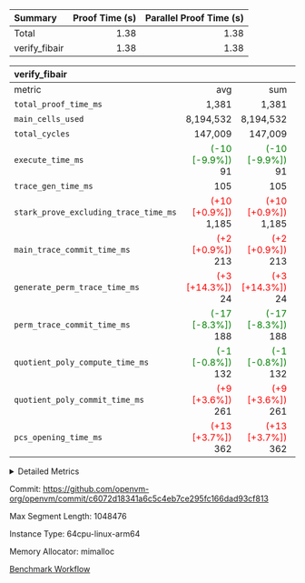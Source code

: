 | Summary | Proof Time (s) | Parallel Proof Time (s) |
|:---|---:|---:|
| Total |  1.38 |  1.38 |
| verify_fibair |  1.38 |  1.38 |


| verify_fibair |||||
|:---|---:|---:|---:|---:|
|metric|avg|sum|max|min|
| `total_proof_time_ms ` |  1,381 |  1,381 |  1,381 |  1,381 |
| `main_cells_used     ` |  8,194,532 |  8,194,532 |  8,194,532 |  8,194,532 |
| `total_cycles        ` |  147,009 |  147,009 |  147,009 |  147,009 |
| `execute_time_ms     ` | <span style='color: green'>(-10 [-9.9%])</span> 91 | <span style='color: green'>(-10 [-9.9%])</span> 91 | <span style='color: green'>(-10 [-9.9%])</span> 91 | <span style='color: green'>(-10 [-9.9%])</span> 91 |
| `trace_gen_time_ms   ` |  105 |  105 |  105 |  105 |
| `stark_prove_excluding_trace_time_ms` | <span style='color: red'>(+10 [+0.9%])</span> 1,185 | <span style='color: red'>(+10 [+0.9%])</span> 1,185 | <span style='color: red'>(+10 [+0.9%])</span> 1,185 | <span style='color: red'>(+10 [+0.9%])</span> 1,185 |
| `main_trace_commit_time_ms` | <span style='color: red'>(+2 [+0.9%])</span> 213 | <span style='color: red'>(+2 [+0.9%])</span> 213 | <span style='color: red'>(+2 [+0.9%])</span> 213 | <span style='color: red'>(+2 [+0.9%])</span> 213 |
| `generate_perm_trace_time_ms` | <span style='color: red'>(+3 [+14.3%])</span> 24 | <span style='color: red'>(+3 [+14.3%])</span> 24 | <span style='color: red'>(+3 [+14.3%])</span> 24 | <span style='color: red'>(+3 [+14.3%])</span> 24 |
| `perm_trace_commit_time_ms` | <span style='color: green'>(-17 [-8.3%])</span> 188 | <span style='color: green'>(-17 [-8.3%])</span> 188 | <span style='color: green'>(-17 [-8.3%])</span> 188 | <span style='color: green'>(-17 [-8.3%])</span> 188 |
| `quotient_poly_compute_time_ms` | <span style='color: green'>(-1 [-0.8%])</span> 132 | <span style='color: green'>(-1 [-0.8%])</span> 132 | <span style='color: green'>(-1 [-0.8%])</span> 132 | <span style='color: green'>(-1 [-0.8%])</span> 132 |
| `quotient_poly_commit_time_ms` | <span style='color: red'>(+9 [+3.6%])</span> 261 | <span style='color: red'>(+9 [+3.6%])</span> 261 | <span style='color: red'>(+9 [+3.6%])</span> 261 | <span style='color: red'>(+9 [+3.6%])</span> 261 |
| `pcs_opening_time_ms ` | <span style='color: red'>(+13 [+3.7%])</span> 362 | <span style='color: red'>(+13 [+3.7%])</span> 362 | <span style='color: red'>(+13 [+3.7%])</span> 362 | <span style='color: red'>(+13 [+3.7%])</span> 362 |



<details>
<summary>Detailed Metrics</summary>

|  | verify_program_compile_ms | total_cells | stark_prove_excluding_trace_time_ms | quotient_poly_compute_time_ms | quotient_poly_commit_time_ms | perm_trace_commit_time_ms | pcs_opening_time_ms | main_trace_commit_time_ms |
| --- | --- | --- | --- | --- | --- | --- | --- |
|  | 7 | 65,536 | 61 | 3 | 13 | 0 | 31 | 13 | 

| air_name | rows | quotient_deg | main_cols | interactions | constraints | cells |
| --- | --- | --- | --- | --- | --- | --- |
| AccessAdapterAir<2> |  | 4 |  | 5 | 11 |  | 
| AccessAdapterAir<4> |  | 4 |  | 5 | 11 |  | 
| AccessAdapterAir<8> |  | 4 |  | 5 | 11 |  | 
| FibonacciAir | 32,768 | 1 | 2 |  | 5 | 65,536 | 
| FriReducedOpeningAir |  | 4 |  | 39 | 60 |  | 
| JalRangeCheckAir |  | 4 |  | 9 | 11 |  | 
| NativePoseidon2Air<BabyBearParameters>, 1> |  | 4 |  | 136 | 533 |  | 
| PhantomAir |  | 4 |  | 3 | 4 |  | 
| ProgramAir |  | 1 |  | 1 | 4 |  | 
| VariableRangeCheckerAir |  | 1 |  | 1 | 4 |  | 
| VmAirWrapper<AluNativeAdapterAir, FieldArithmeticCoreAir> |  | 4 |  | 15 | 23 |  | 
| VmAirWrapper<BranchNativeAdapterAir, BranchEqualCoreAir<1> |  | 4 |  | 11 | 22 |  | 
| VmAirWrapper<NativeAdapterAir<2, 0>, PublicValuesCoreAir> |  | 4 |  | 11 | 22 |  | 
| VmAirWrapper<NativeLoadStoreAdapterAir<1>, NativeLoadStoreCoreAir<1> |  | 4 |  | 15 | 16 |  | 
| VmAirWrapper<NativeLoadStoreAdapterAir<4>, NativeLoadStoreCoreAir<4> |  | 4 |  | 15 | 16 |  | 
| VmAirWrapper<NativeVectorizedAdapterAir<4>, FieldExtensionCoreAir> |  | 4 |  | 15 | 23 |  | 
| VmConnectorAir |  | 4 |  | 5 | 9 |  | 
| VolatileBoundaryAir |  | 4 |  | 4 | 16 |  | 

| group | trace_gen_time_ms | total_proof_time_ms | total_cycles | total_cells | stark_prove_excluding_trace_time_ms | quotient_poly_compute_time_ms | quotient_poly_commit_time_ms | perm_trace_commit_time_ms | pcs_opening_time_ms | main_trace_commit_time_ms | main_cells_used | generate_perm_trace_time_ms | execute_time_ms |
| --- | --- | --- | --- | --- | --- | --- | --- | --- | --- | --- | --- | --- | --- |
| verify_fibair | 105 | 1,381 | 147,009 | 23,947,938 | 1,185 | 132 | 261 | 188 | 362 | 213 | 8,194,532 | 24 | 91 | 

| group | air_name | rows | prep_cols | perm_cols | main_cols | cells |
| --- | --- | --- | --- | --- | --- | --- |
| verify_fibair | AccessAdapterAir<2> | 32,768 |  | 12 | 11 | 753,664 | 
| verify_fibair | AccessAdapterAir<4> | 16,384 |  | 12 | 13 | 409,600 | 
| verify_fibair | AccessAdapterAir<8> | 128 |  | 12 | 17 | 3,712 | 
| verify_fibair | FriReducedOpeningAir | 1,024 |  | 44 | 27 | 72,704 | 
| verify_fibair | JalRangeCheckAir | 16,384 |  | 16 | 12 | 458,752 | 
| verify_fibair | NativePoseidon2Air<BabyBearParameters>, 1> | 16,384 |  | 160 | 399 | 9,158,656 | 
| verify_fibair | PhantomAir | 8,192 |  | 8 | 6 | 114,688 | 
| verify_fibair | ProgramAir | 8,192 |  | 8 | 10 | 147,456 | 
| verify_fibair | VariableRangeCheckerAir | 262,144 | 2 | 8 | 1 | 2,359,296 | 
| verify_fibair | VmAirWrapper<AluNativeAdapterAir, FieldArithmeticCoreAir> | 131,072 |  | 20 | 29 | 6,422,528 | 
| verify_fibair | VmAirWrapper<BranchNativeAdapterAir, BranchEqualCoreAir<1> | 16,384 |  | 16 | 23 | 638,976 | 
| verify_fibair | VmAirWrapper<NativeLoadStoreAdapterAir<1>, NativeLoadStoreCoreAir<1> | 32,768 |  | 24 | 21 | 1,474,560 | 
| verify_fibair | VmAirWrapper<NativeLoadStoreAdapterAir<4>, NativeLoadStoreCoreAir<4> | 16,384 |  | 24 | 27 | 835,584 | 
| verify_fibair | VmAirWrapper<NativeVectorizedAdapterAir<4>, FieldExtensionCoreAir> | 8,192 |  | 20 | 38 | 475,136 | 
| verify_fibair | VmConnectorAir | 2 | 1 | 12 | 5 | 34 | 
| verify_fibair | VolatileBoundaryAir | 32,768 |  | 8 | 11 | 622,592 | 

</details>


Commit: https://github.com/openvm-org/openvm/commit/c6072d18341a6c5c4eb7ce295fc166dad93cf813

Max Segment Length: 1048476

Instance Type: 64cpu-linux-arm64

Memory Allocator: mimalloc

[Benchmark Workflow](https://github.com/openvm-org/openvm/actions/runs/13803674232)
